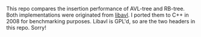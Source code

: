 This repo compares the insertion performance of AVL-tree and RB-tree. Both
implementations were originated from [libavl][libavl]. I ported them to C++
in 2008 for benchmarking purposes. Libavl is GPL'd, so are the two headers in
this repo. Sorry!

[libavl]: http://adtinfo.org
